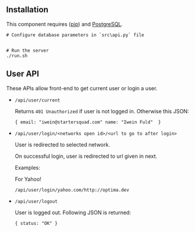 Installation
------------

  This component requires ([pip](http://pip.readthedocs.org/en/latest/installing.html)) and [PostgreSQL](http://www.postgresql.org/download/).

    # Configure database parameters in `src\api.py` file
    

    # Run the server
    ./run.sh

User API
------------

These APIs allow front-end to get current user or login a user.

* `/api/user/current`

  Returns `401 Unauthorized` if user is not logged in. Otherwise this JSON:
  
  `{
	email: "iwein@startersquad.com"
	name: "Iwein Fuld" 
   }`
  
* `/api/user/login/<networks open id>/<url to go to after login>`

  User is redirected to selected network.
  
  On successful login, user is redirected to url given in next.
  
  Examples:
  
  For Yahoo!
  
  `/api/user/login/yahoo.com/http://optima.dev`

* `/api/user/logout`

  User is logged out. Following JSON is returned:
  
  `{
	status: "OK"
   }`
